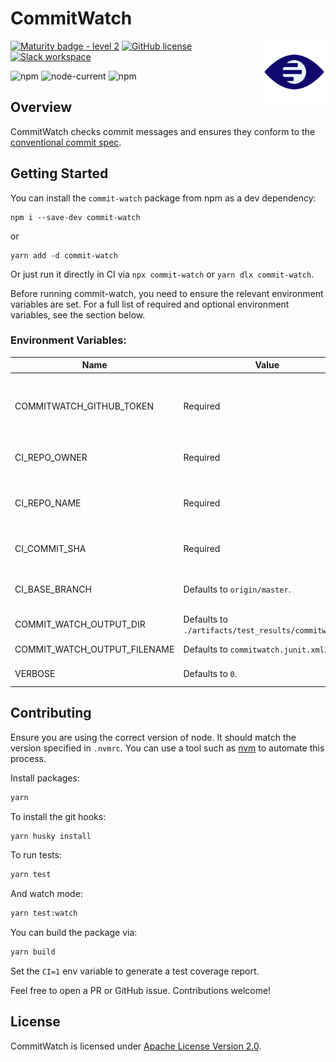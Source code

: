 # CommitWatch

<img align="right" width="100px" height="100px" src="./assets/logo.png" alt="Logo">

[![Maturity badge - level 2](https://img.shields.io/badge/Maturity-Level%202%20--%20First%20Release-yellowgreen.svg)](https://github.com/tophat/getting-started/blob/master/scorecard.md) [![GitHub license](https://img.shields.io/github/license/tophat/commit-watch)](https://github.com/tophat/commit-watch/blob/master/LICENSE) [![Slack workspace](https://slackinvite.dev.tophat.com/badge.svg)](https://opensource.tophat.com/slack)

![npm](https://img.shields.io/npm/v/commit-watch) ![node-current](https://img.shields.io/node/v/commit-watch) ![npm](https://img.shields.io/npm/dm/commit-watch)


## Overview

CommitWatch checks commit messages and ensures they conform to the [conventional commit spec](https://www.conventionalcommits.org/en/v1.0.0/).

## Getting Started

You can install the `commit-watch` package from npm as a dev dependency:

```shell
npm i --save-dev commit-watch
```

or

```shell
yarn add -d commit-watch
```

Or just run it directly in CI via `npx commit-watch` or `yarn dlx commit-watch`.

Before running commit-watch, you need to ensure the relevant environment variables are set. For a full list of required and optional environment variables, see the section below.

### Environment Variables:

| Name                         | Value                                                | Description                                                                                          |
|------------------------------|------------------------------------------------------|------------------------------------------------------------------------------------------------------|
| COMMITWATCH_GITHUB_TOKEN     | Required                                             | Personal access token with write access to GitHub status checks, and read access to your repository. |
| CI_REPO_OWNER                | Required                                             | The "owner" from https://github.com/\<owner\>/\<name\>.                                              |
| CI_REPO_NAME                 | Required                                             | The "name" from https://github.com/\<owner\>/\<name\>. That is, your repository name.                |
| CI_COMMIT_SHA                | Required                                             | The commit sha to run the linter against.                                                            |
| CI_BASE_BRANCH               | Defaults to `origin/master`.                         | The base branch to compare the commit sha against.                                                   |
| COMMIT_WATCH_OUTPUT_DIR      | Defaults to `./artifacts/test_results/commitwatch/`. | Directory to write the junit report to.                                                              |
| COMMIT_WATCH_OUTPUT_FILENAME | Defaults to `commitwatch.junit.xml`.                 | The name of the junit report.                                                                        |
| VERBOSE                      | Defaults to `0`.                                     | Whether to enable verbose mode.                                                                      |

## Contributing

Ensure you are using the correct version of node. It should match the version specified in `.nvmrc`. You can use a tool such as [nvm](https://github.com/nvm-sh/nvm) to automate this process.

Install packages:

```sh
yarn
```

To install the git hooks:

```sh
yarn husky install
```

To run tests:

```sh
yarn test
```

And watch mode:

```sh
yarn test:watch
```

You can build the package via:

```sh
yarn build
```

Set the `CI=1` env variable to generate a test coverage report.

Feel free to open a PR or GitHub issue. Contributions welcome!

## License

CommitWatch is licensed under [Apache License Version 2.0](https://github.com/tophat/commit-watch/tree/master/LICENSE).
